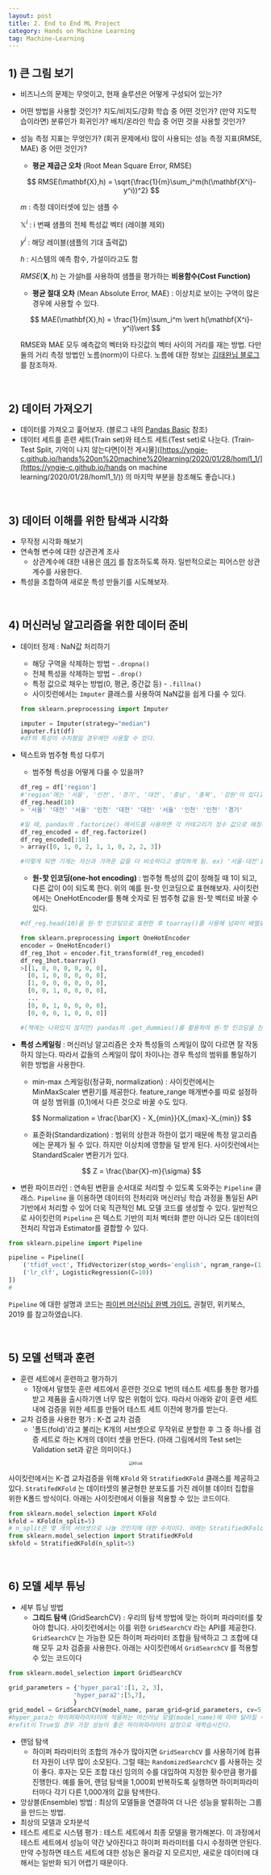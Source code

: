 ```yaml
---
layout: post
title: 2. End to End ML Project
category: Hands on Machine Learning
tag: Machine-Learning
---
```


 

## 1) 큰 그림 보기

- 비즈니스의 문제는 무엇이고, 현재 솔루션은 어떻게 구성되어 있는가?

- 어떤 방법을 사용할 것인가?  지도/비지도/강화 학습 중 어떤 것인가? (만약 지도학습이라면) 분류인가 회귀인가?  배치/온라인 학습 중 어떤 것을 사용할 것인가?

- 성능 측정 지표는 무엇인가? (회귀 문제에서) 많이 사용되는 성능 측정 지표(RMSE, MAE) 중 어떤 것인가?

  - __평균 제곱근 오차__ (Root Mean Square Error, RMSE)

  $$
  RMSE(\mathbf{X},h) = \sqrt{\frac{1}{m}\sum_i^m(h(\mathbf{X^i}-y^i))^2}
  $$

  $m$ : 측정 데이터셋에 있는 샘플 수

  $\mathbb{X}^i$ : i 번째 샘플의 전체 특성값 벡터 (레이블 제외)

  $y^i$ : 해당 레이블(샘플의 기대 출력값)

  $h$ : 시스템의 예측 함수, 가설이라고도 함

  $RMSE(\mathbf{X},h)$ 는 가설h를 사용하여 샘플을 평가하는 __비용함수(Cost Function)__

  - __평균 절대 오차__ (Mean Absolute Error, MAE) : 이상치로 보이는 구역이 많은 경우에 사용할 수 있다.

  $$
  MAE(\mathbf{X},h) = \frac{1}{m}\sum_i^m \vert h(\mathbf{X^i}-y^i)\vert
  $$

  RMSE와 MAE 모두 예측값의 벡터와 타깃값의 벡터 사이의 거리를 재는 방법. 다만 둘의 거리 측정 방법인 노름(norm)이 다르다. 노름에 대한 정보는 [김태완님 블로그](http://taewan.kim/post/norm/) 를 참조하자.

<br/>

## 2) 데이터 가져오기

- 데이터를 가져오고 훑어보자. (블로그 내의 [Pandas Basic](https://yngie-c.github.io/python/2020/01/29/pandasbasic/) 참조)
- 데이터 세트를 훈련 세트(Train set)와 테스트 세트(Test set)로 나눈다. (Train-Test Split, 기억이 나지 않는다면[이전 게시물]([https://yngie-c.github.io/hands%20on%20machine%20learning/2020/01/28/homl1_1/](https://yngie-c.github.io/hands on machine learning/2020/01/28/homl1_1/)) 의 마지막 부분을 참조해도 좋습니다.)

<br/>

## 3) 데이터 이해를 위한 탐색과 시각화

- 무작정 시각화 해보기
- 연속형 변수에 대한 상관관계 조사
  - 상관계수에 대한 내용은 [여기](https://mansoostat.tistory.com/115) 를 참조하도록 하자. 일반적으로는 피어스만 상관계수를 사용한다.
- 특성을 조합하여 새로운 특성 만들기를 시도해보자.

<br/>

## 4) 머신러닝 알고리즘을 위한 데이터 준비

- 데이터 정제 : NaN값 처리하기

  - 해당 구역을 삭제하는 방법 -  `.dropna()`
  - 전체 특성을 삭제하는 방법 -  `.drop()`
  - 특정 값으로 채우는 방법(0, 평균, 중간값 등) - `.fillna()`
  - 사이킷런에서는 `Imputer` 클래스를 사용하여 NaN값을 쉽게 다룰 수 있다.

  ```python
  from sklearn.preprocessing import Imputer
  
  imputer = Imputer(strategy="median")
  imputer.fit(df)
  #df의 특성이 수치형일 경우에만 사용할 수 있다.
  ```

- 텍스트와 범주형 특성 다루기

  - 범주형 특성을 어떻게 다룰 수 있을까?

  ```python
  df_reg = df['region']
  #'region'에는 '서울', '인천', '경기', '대전', '충남', '충북', '강원'이 있다고 가정하자.
  df_reg.head(10)	
  > '서울' '대전' '서울' '인천' '대전' '대전' '서울' '인천' '인천' '경기'
  
  #일 때, pandas의 .factorize() 메서드를 사용하면 각 카테고리가 정수 값으로 매칭된다.
  df_reg_encoded = df_reg.factorize()
  df_reg_encoded[:10]
  > array([0, 1, 0, 2, 1, 1, 0, 2, 2, 3])
  
  #이렇게 되면 기계는 자신과 가까운 값을 더 비슷하다고 생각하게 됨. ex) '서울-대전'을 '서울-인천','서울-경기'보다 유사하다고 여기게 된다. 하지만 실제로는 그렇지 않은 경우가 많다. 그래서 등장하게 된 것이 원-핫 인코딩이다.
  ```

  - __원-핫 인코딩(one-hot encoding)__ : 범주형 특성의 값이 정해질 때 1이 되고, 다른 값이 0이 되도록 한다. 위의 예를 원-핫 인코딩으로 표현해보자. 사이킷런에서는 OneHotEncoder를 통해 숫자로 된 범주형 값을 원-핫 벡터로 바꿀 수 있다.

  ```python
  #df_reg.head(10)을 원-핫 인코딩으로 표현한 후 toarray()를 사용해 넘파이 배열로 변형하면 다음과 같은 결과가 나온다.
  
  from sklearn.preprocessing import OneHotEncoder
  encoder = OneHotEncoder()
  df_reg_1hot = encoder.fit_transform(df_reg_encoded)
  df_reg_1hot.toarray()
  >[[1, 0, 0, 0, 0, 0, 0],
    [0, 1, 0, 0, 0, 0, 0],
    [1, 0, 0, 0, 0, 0, 0],
    [0, 0, 1, 0, 0, 0, 0],
    ...
    [0, 0, 1, 0, 0, 0, 0],
    [0, 0, 0, 1, 0, 0, 0]]
  
  #(책에는 나와있지 않지만) pandas의 .get_dummies()를 활용하여 원-핫 인코딩을 진행하는 방법도 있다.
  ```

- **특성 스케일링** : 머신러닝 알고리즘은 숫자 특성들의 스케일이 많이 다르면 잘 작동하지 않는다. 따라서 값들의 스케일이 많이 차이나는 경우 특성의 범위를 통일하기 위한 방법을 사용한다.

  - min-max 스케일링(정규화, normalization) : 사이킷런에서는 MinMaxScaler 변환기를 제공한다. feature_range 매개변수를 따로 설정하여 설정 범위를 (0,1)에서 다른 것으로 바꿀 수도 있다.

  $$
  Normalization = \frac{\bar{X} - X_{min}}{X_{max}-X_{min}}
  $$

  - 표준화(Standardization) : 범위의 상한과 하한이 없기 때문에 특정 알고리즘에는 문제가 될 수 있다. 하지만 이상치에 영향을 덜 받게 된다. 사이킷런에서는 StandardScaler 변환기가 있다.

  $$
  Z = \frac{\bar{X}-m}{\sigma}
  $$

- 변환 파이프라인 : 연속된 변환을 순서대로 처리할 수 있도록 도와주는 `Pipeline` 클래스. `Pipeline` 을 이용하면 데이터의 전처리와 머신러닝 학습 과정을 통일된 API 기반에서 처리할 수 있어 더욱 직관적인 ML 모델 코드를 생성할 수 있다. 일반적으로 사이킷런의 `Pipeline` 은 텍스트 기반의 피처 벡터화 뿐만 아니라 모든 데이터의 전처리 작업과 Estimator를 결합할 수 있다.

```python
from sklearn.pipeline import Pipeline

pipeline = Pipeline([
    ('tfidf_vect', TfidVectorizer(stop_words='english', ngram_range=(1,2), max_df=300)),
    ('lr_clf', LogisticRegression(C=10))
])
# 
```

`Pipeline` 에 대한 설명과 코드는 [파이썬 머신러닝 완벽 가이드](http://www.yes24.com/Product/Goods/87044746?scode=032&OzSrank=1), 권철민, 위키북스, 2019 를 참고하였습니다.

<br/>

## 5) 모델 선택과 훈련

- 훈련 세트에서 훈련하고 평가하기
  - 1장에서 말했듯 훈련 세트에서 훈련한 것으로 1번의 테스트 세트를 통한 평가를 받고 제품을 출시하기엔 너무 많은 위험이 있다. 따라서 아래와 같이 훈련 세트 내에 검증을 위한 세트를 만들어 테스트 세트 이전에 평가를 받는다. 
- 교차 검증을 사용한 평가 : K-겹 교차 검증
  - '폴드(fold)'라고 불리는 K개의 서브셋으로 무작위로 분할한 후 그 중 하나를 검증 세트로 하는 K개의 데이터 셋을 만든다. (아래 그림에서의 Test set는 Validation set과 같은 의미이다.)

<p align="center"><img src="https://cdn-images-1.medium.com/max/1600/1*rgba1BIOUys7wQcXcL4U5A.png" alt="KFold" style="zoom:50%;" /></p>

사이킷런에서는 K-겹 교차검증을 위해 `KFold` 와 `StratifiedKFold` 클래스를 제공하고 있다. `StratifedKFold` 는 데이터셋의 불균형한 분포도를 가진 레이블 데이터 집합을 위한 K폴드 방식이다. 아래는 사이킷런에서 이들을 적용할 수 있는 코드이다.

```python
from sklearn.model_selection import KFold
kfold = KFold(n_split=5)
# n_split은 몇 개의 서브셋으로 나눌 것인지에 대한 수치이다. 아래는 StratifiedKFold를 적용하는 코드이다.
from sklearn.model_selection import StratifiedKFold
skfold = StratifiedKFold(n_split=5)
```

<br/>

## 6) 모델 세부 튜닝

- 세부 튜닝 방법
  - **그리드 탐색** (GridSearchCV) : 우리의 탐색 방법에 맞는 하이퍼 파라미터를 찾아야 합니다. 사이킷런에서는 이를 위한 `GridSearchCV` 라는 API를 제공한다. `GridSearchCV` 는 가능한 모든 하이퍼 파라미터 조합을 탐색하고 그 조합에 대해 모두 교차 검증을 사용한다. 아래는 사이킷런에서 `GridSearchCV` 를 적용할 수 있는 코드이다

```python
from sklearn.model_selection import GridSearchCV

grid_parameters = {'hyper_para1':[1, 2, 3],
                  'hyper_para2':[5,7],
                  }
grid_model = GridSearchCV(model_name, param_grid=grid_parameters, cv=5, refit=True)
#hyper_para는 하이퍼파라미터이며 적용하는 머신러닝 모델(model_name)에 따라 달라질 수 있다.
#refit이 True일 경우 가장 성능이 좋은 하이퍼파라미터 설정으로 재학습시킨다.
```



- 랜덤 탐색
  - 하이퍼 파라미터의 조합의 개수가 많아지면 `GridSearchCV` 를 사용하기에 컴퓨터 자원이 너무 많이 소모된다. 그럴 때는 `RandomizedSearchCV` 를 사용하는 것이 좋다. 후자는 모든 조합 대신 임의의 수를 대입하여 지정한 횟수만큼 평가를 진행한다. 예를 들어, 랜덤 탐색을 1,000회 반복하도록 실행하면 하이퍼파라미터마다 각기 다른 1,000개의 값을 탐색한다.
- 앙상블(Ensemble) 방법 : 최상의 모델들을 연결하여 더 나은 성능을 발휘하는 그룹을 만드는 방법.
- 최상의 모델과 오차분석
- 테스트 세트로 시스템 평가 : 테스트 세트에서 최종 모델을 평가해본다. 이 과정에서 테스트 세트에서 성능이 약간 낮아진다고 하이퍼 파라미터를 다시 수정하면 안된다. 만약 수정하면 테스트 세트에 대한 성능은 올라갈 지 모르지만, 새로운 데이터에 대해서는 일반화 되기 어렵기 때문이다.

